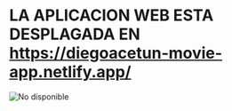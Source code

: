 # LA APLICACION WEB ESTA DESPLAGADA EN https://diegoacetun-movie-app.netlify.app/
![No disponible](https://res.cloudinary.com/diego-acetun/image/upload/v1663085627/github/tinywow_movie_5480172_tcfyg0.gif)
